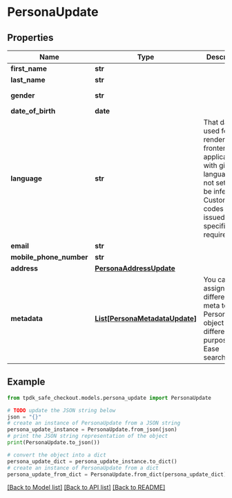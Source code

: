 # PersonaUpdate



## Properties

Name | Type | Description | Notes
------------ | ------------- | ------------- | -------------
**first_name** | **str** |  | 
**last_name** | **str** |  | 
**gender** | **str** |  | [default to 'RATHER_NOT_SAY']
**date_of_birth** | **date** |  | [optional] 
**language** | **str** | That data is used for rendering the frontend application with given language. If not set, will be inferred. Custom codes can be issued for specific requirements. | [optional] 
**email** | **str** |  | [optional] 
**mobile_phone_number** | **str** |  | [optional] 
**address** | [**PersonaAddressUpdate**](PersonaAddressUpdate.md) |  | [optional] 
**metadata** | [**List[PersonaMetadataUpdate]**](PersonaMetadataUpdate.md) | You can assign different meta to your Persona object for different purposes. eg. Ease searching. | [optional] 

## Example

```python
from tpdk_safe_checkout.models.persona_update import PersonaUpdate

# TODO update the JSON string below
json = "{}"
# create an instance of PersonaUpdate from a JSON string
persona_update_instance = PersonaUpdate.from_json(json)
# print the JSON string representation of the object
print(PersonaUpdate.to_json())

# convert the object into a dict
persona_update_dict = persona_update_instance.to_dict()
# create an instance of PersonaUpdate from a dict
persona_update_from_dict = PersonaUpdate.from_dict(persona_update_dict)
```
[[Back to Model list]](../README.md#documentation-for-models) [[Back to API list]](../README.md#documentation-for-api-endpoints) [[Back to README]](../README.md)


